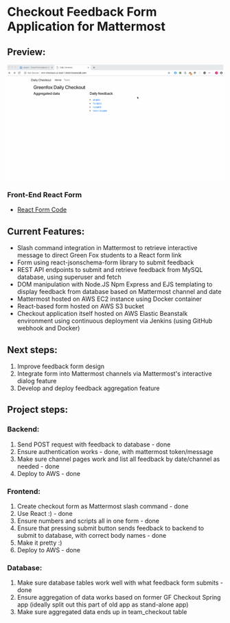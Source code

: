 # Checkout Feedback Form Application for Mattermost 

## Preview:
![Feedback Form App](./checkout.gif)

### Front-End React Form
* [React Form Code](https://github.com/green-fox-academy/mm-checkout-frontend)

## Current Features:
* Slash command integration in Mattermost to retrieve interactive message to direct Green Fox students to a React form link
* Form using react-jsonschema-form library to submit feedback
* REST API endpoints to submit and retrieve feedback from MySQL database, using superuser and fetch
* DOM manipulation with Node.JS Npm Express and EJS templating to display feedback from database based on Mattermost channel and date
* Mattermost hosted on AWS EC2 instance using Docker container
* React-based form hosted on AWS S3 bucket
* Checkout application itself hosted on AWS Elastic Beanstalk environment using continuous deployment via Jenkins (using GitHub webhook and Docker)

## Next steps:
1. Improve feedback form design 
2. Integrate form into Mattermost channels via Mattermost's interactive dialog feature
3. Develop and deploy feedback aggregation feature

## Project steps:
### Backend: 
1. Send POST request with feedback to database - done
2. Ensure authentication works - done, with mattermost token/message
3. Make sure channel pages work and list all feedback by date/channel as needed - done
4. Deploy to AWS - done

### Frontend: 
1. Create checkout form as Mattermost slash command - done
2. Use React :) - done
3. Ensure numbers and scripts all in one form - done
4. Ensure that pressing submit button sends feedback to backend to submit to database, with correct body names - done
5. Make it pretty :) 
6. Deploy to AWS - done

### Database: 
1. Make sure database tables work well with what feedback form submits - done
2. Ensure aggregation of data works based on former GF Checkout Spring app (ideally split out this part of old app as stand-alone app)
3. Make sure aggregated data ends up in team_checkout table 
